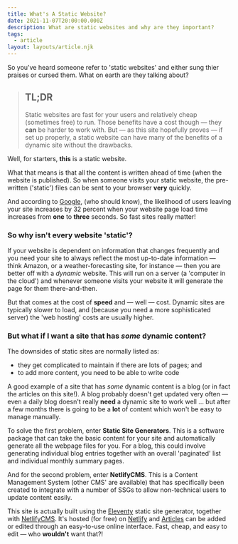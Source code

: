 ```yaml
---
title: What's A Static Website?
date: 2021-11-07T20:00:00.000Z
description: What are static websites and why are they important?
tags:
  - article
layout: layouts/article.njk
---
```


So you've heard someone refer to 'static websites' and either sung thier praises or cursed them.
What on earth are they talking about?

> ## TL;DR
>
> Static websites are fast for your users and relatively cheap (sometimes free) to run. Those
> benefits have a cost though &mdash; they **can** be harder to work with. But &mdash; as this
> site hopefully proves &mdash; if set up properly, a static website can have many of the benefits
> of a dynamic site without the drawbacks.

Well, for starters, **this** is a static website.

What that means is that all the content is written ahead of time (when the website is published).
So when someone visits your static website, the pre-written ('static') files can be sent to your
browser **very** quickly.

And according to [Google](https://www.thinkwithgoogle.com/marketing-resources/data-measurement/mobile-page-speed-new-industry-benchmarks/),
(who should know), the likelihood of users leaving your site increases by 32 percent when your
website page load time increases from **one** to **three** seconds. So fast sites really matter!

### So why isn't every website 'static'?

If your website is dependent on information that changes frequently and you need your site to always
reflect the most up-to-date information &mdash; think Amazon, or a weather-forecasting site, for
instance &mdash; then you are better off with a *dynamic* website. This will run on a server (a
'computer in the cloud') and whenever someone visits your website it will generate the page for
them there-and-then.

But that comes at the cost of **speed** and &mdash; well &mdash; cost. Dynamic sites are typically
slower to load, and (because you need a more sophisticated server) the 'web hosting' costs are
usually higher.

### But what if I want a site that has *some* dynamic content?

The downsides of static sites are normally listed as:
* they get complicated to maintain if there are lots of pages; and
* to add more content, you need to be able to write code

A good example of a site that has *some* dynamic content is a blog (or in fact the articles on this
site!). A blog probably doesn't get updated very often &mdash; even a daily blog doesn't really
**need** a dynamic site to work well ... but after a few months there is going to be a **lot** of
content which won't be easy to manage manually.

To solve the first problem, enter **Static Site Generators**. This is a software package that can
take the basic content for your site and automatically generate all the webpage files for you. For
a blog, this could involve generating individual blog entries together with an overall 'paginated'
list and individual monthly summary pages.

And for the second problem, enter **NetlifyCMS**. This is a Content Management System (other CMS'
are available) that has specifically been created to integrate with a number of SSGs to allow
non-technical users to update content easily.

This site is actually built using the [Eleventy](https://www.11ty.dev/) static site generator, together
with [NetlifyCMS](https://www.netlifycms.org/). It's hosted (for free) on [Netlify](https://www.netlify.com/)
and [Articles](/articles/page-1/) can be added or edited through an easy-to-use online interface.
Fast, cheap, and easy to edit &mdash; who **wouldn't** want that?!